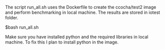 
The script run_all.sh uses the Dockerfile to create the ccocha/test2 image and perform benchmarking in local machine.
The results are stored in iotest folder.

$bash run_all.sh

Make sure you have installed python and the required libraries in local machine.
To fix this I plan to install python in the image.


